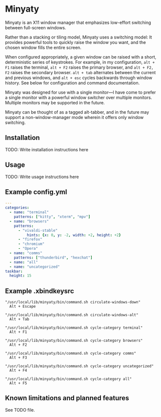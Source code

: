 # Minyaty

Minyaty is an X11 window manager that emphasizes low-effort switching between full-screen windows.

Rather than a stacking or tiling model, Minyaty uses a switching model: It provides powerful tools to quickly raise the window you want, and the chosen window fills the entire screen.

When configured appropriately, a given window can be raised with a short, deterministic series of keystrokes. For example, in my configuration, `alt + F1` raises the terminal, `alt + F2` raises the primary browser, and `alt + F2, F2` raises the secondary browser. `alt + tab` alternates between the current and previous windows, and `alt + esc` cycles backwards through window history. See below for configuration and command documentation.

Minyaty was designed for use with a single monitor—I have come to prefer a single monitor with a powerful window switcher over multiple monitors. Multiple monitors may be supported in the future.

Minyaty can be thought of as a tagged alt-tabber, and in the future may support a non-window-manager mode wherein it offers only window switching.

## Installation

TODO: Write installation instructions here

## Usage

TODO: Write usage instructions here

## Example config.yml

```yml
---
categories:
  - name: "terminal"
    patterns: ["kitty", "xterm", "mpv"]
  - name: "browsers"
    patterns:
      - "vivaldi-stable"
          hints: {x: 0, y: -2, width: +2, height: +2}
      - "firefox"
      - "chromium"
      - "Opera"
  - name: "comms"
    patterns: ["thunderbird", "hexchat"]
  - name: "all"
  - name: "uncategorized"
taskbar:
  height: 15
```

## Example .xbindkeysrc

```
"/usr/local/lib/minyaty/bin/command.sh circulate-windows-down"
  Alt + Escape

"/usr/local/lib/minyaty/bin/command.sh circulate-windows-alt"
  Alt + Tab

"/usr/local/lib/minyaty/bin/command.sh cycle-category terminal"
  Alt + F1

"/usr/local/lib/minyaty/bin/command.sh cycle-category browsers"
  Alt + F2

"/usr/local/lib/minyaty/bin/command.sh cycle-category comms"
  Alt + F3

"/usr/local/lib/minyaty/bin/command.sh cycle-category uncategorized"
  Alt + F4

"/usr/local/lib/minyaty/bin/command.sh cycle-category all"
  Alt + F5
```

## Known limitations and planned features

See TODO file.
